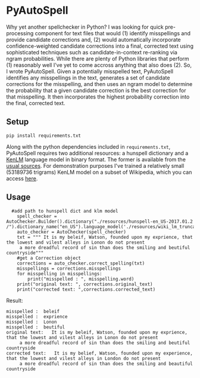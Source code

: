 # PyAutoSpell


Why yet another spellchecker in Python? I was looking for quick pre-processing component for text files that would (1) identify misspellings and provide candidate corrections and, (2) would automatically incorporate confidence-weighted candidate corrections into a final, corrected text using sophisticated techniques such as candidate-in-context re-ranking via ngram probabilities. While there are plenty of Python libraries that perform (1) reasonably well I've yet to come accross anything that also does (2). So, I wrote PyAutoSpell. Given a potentially misspelled text, PyAutoSpell identifies any misspellings in the text, generates a set of candidate corrections for the misspelling, and then uses an ngram model to determine the probability that a given candidate correction is the best correction for that misspelling. It then incorporates the highest probability correction into the final, corrected text. 

## Setup
```pip install requirements.txt```

Along with the python dependencies included in ```requirements.txt```, PyAutoSpell requires two additional resources: a hunspell dictionary and a [KenLM](https://github.com/kpu/kenlm) language model in binary format. The former is available from the [usual sources](http://wordlist.aspell.net/). For demonstration purposes I've trained a relatively small (53189736 trigrams) KenLM model on a subset of Wikipedia, which you can access [here](https://www.dropbox.com/s/4p65y9uso9g3zrr/wiki_lm_truncated_c.klm?dl=0).


## Usage
```
  #add path to hunspell dict and klm model
    spell_checker = AutoChecker.Builder().dictionary("./resources/hunspell-en_US-2017.01.2 /").dictionary_name("en_US").language_model('./resources/wiki_lm_truncated_c.klm').build()
    auto_checker = AutoChecker(spell_checker)
    txt = """ It is my beleif, Watson, founded upon my exprience, that the lowest and vilest alleys in Lonon do not present 
     a more dreadful record of sin than does the smiling and beutiful countryside"""
    #get a Correction object
    corrections = auto_checker.correct_spelling(txt)
    misspellings = corrections.misspellings
    for misspelling in misspellings:
        print("misspelled : ", misspelling.word)
    print("original text: ", corrections.original_text)
    print("corrected text: ",corrections.corrected_text)
```
Result:
```
misspelled :  beleif
misspelled :  exprience
misspelled :  Lonon
misspelled :  beutiful
original text:   It is my beleif, Watson, founded upon my exprience, that the lowest and vilest alleys in Lonon do not present 
     a more dreadful record of sin than does the smiling and beutiful countryside
corrected text:   It is my belief, Watson, founded upon my experience, that the lowest and vilest alleys in London do not present 
     a more dreadful record of sin than does the smiling and beautiful countryside
```
